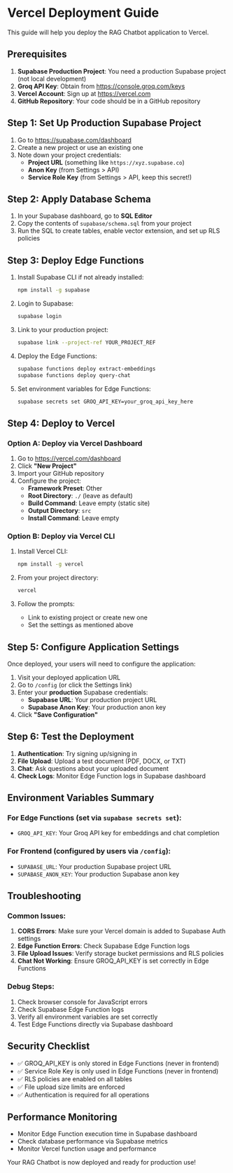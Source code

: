 # Vercel Deployment Guide

This guide will help you deploy the RAG Chatbot application to Vercel.

## Prerequisites

1. **Supabase Production Project**: You need a production Supabase project (not local development)
2. **Groq API Key**: Obtain from https://console.groq.com/keys
3. **Vercel Account**: Sign up at https://vercel.com
4. **GitHub Repository**: Your code should be in a GitHub repository

## Step 1: Set Up Production Supabase Project

1. Go to https://supabase.com/dashboard
2. Create a new project or use an existing one
3. Note down your project credentials:
   - **Project URL** (something like `https://xyz.supabase.co`)
   - **Anon Key** (from Settings > API)
   - **Service Role Key** (from Settings > API, keep this secret!)

## Step 2: Apply Database Schema

1. In your Supabase dashboard, go to **SQL Editor**
2. Copy the contents of `supabase/schema.sql` from your project
3. Run the SQL to create tables, enable vector extension, and set up RLS policies

## Step 3: Deploy Edge Functions

1. Install Supabase CLI if not already installed:
   ```bash
   npm install -g supabase
   ```

2. Login to Supabase:
   ```bash
   supabase login
   ```

3. Link to your production project:
   ```bash
   supabase link --project-ref YOUR_PROJECT_REF
   ```

4. Deploy the Edge Functions:
   ```bash
   supabase functions deploy extract-embeddings
   supabase functions deploy query-chat
   ```

5. Set environment variables for Edge Functions:
   ```bash
   supabase secrets set GROQ_API_KEY=your_groq_api_key_here
   ```

## Step 4: Deploy to Vercel

### Option A: Deploy via Vercel Dashboard

1. Go to https://vercel.com/dashboard
2. Click **"New Project"**
3. Import your GitHub repository
4. Configure the project:
   - **Framework Preset**: Other
   - **Root Directory**: `./` (leave as default)
   - **Build Command**: Leave empty (static site)
   - **Output Directory**: `src`
   - **Install Command**: Leave empty

### Option B: Deploy via Vercel CLI

1. Install Vercel CLI:
   ```bash
   npm install -g vercel
   ```

2. From your project directory:
   ```bash
   vercel
   ```

3. Follow the prompts:
   - Link to existing project or create new one
   - Set the settings as mentioned above

## Step 5: Configure Application Settings

Once deployed, your users will need to configure the application:

1. Visit your deployed application URL
2. Go to `/config` (or click the Settings link)
3. Enter your **production** Supabase credentials:
   - **Supabase URL**: Your production project URL
   - **Supabase Anon Key**: Your production anon key
4. Click **"Save Configuration"**

## Step 6: Test the Deployment

1. **Authentication**: Try signing up/signing in
2. **File Upload**: Upload a test document (PDF, DOCX, or TXT)
3. **Chat**: Ask questions about your uploaded document
4. **Check Logs**: Monitor Edge Function logs in Supabase dashboard

## Environment Variables Summary

### For Edge Functions (set via `supabase secrets set`):
- `GROQ_API_KEY`: Your Groq API key for embeddings and chat completion

### For Frontend (configured by users via `/config`):
- `SUPABASE_URL`: Your production Supabase project URL
- `SUPABASE_ANON_KEY`: Your production Supabase anon key

## Troubleshooting

### Common Issues:

1. **CORS Errors**: Make sure your Vercel domain is added to Supabase Auth settings
2. **Edge Function Errors**: Check Supabase Edge Function logs
3. **File Upload Issues**: Verify storage bucket permissions and RLS policies
4. **Chat Not Working**: Ensure GROQ_API_KEY is set correctly in Edge Functions

### Debug Steps:

1. Check browser console for JavaScript errors
2. Check Supabase Edge Function logs
3. Verify all environment variables are set correctly
4. Test Edge Functions directly via Supabase dashboard

## Security Checklist

- ✅ GROQ_API_KEY is only stored in Edge Functions (never in frontend)
- ✅ Service Role Key is only used in Edge Functions (never in frontend)
- ✅ RLS policies are enabled on all tables
- ✅ File upload size limits are enforced
- ✅ Authentication is required for all operations

## Performance Monitoring

- Monitor Edge Function execution time in Supabase dashboard
- Check database performance via Supabase metrics
- Monitor Vercel function usage and performance

Your RAG Chatbot is now deployed and ready for production use!
